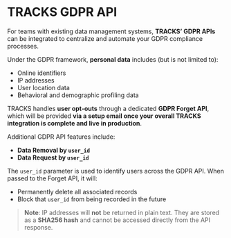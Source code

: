 # TRACKS GDPR API

For teams with existing data management systems, **TRACKS’ GDPR APIs** can be integrated to centralize and automate your GDPR compliance processes.

Under the GDPR framework, **personal data** includes (but is not limited to):

- Online identifiers  
- IP addresses  
- User location data  
- Behavioral and demographic profiling data  

TRACKS handles **user opt-outs** through a dedicated **GDPR Forget API**, which will be provided **via a setup email once your overall TRACKS integration is complete and live in production**.

Additional GDPR API features include:

- **Data Removal by `user_id`**
- **Data Request by `user_id`**

The `user_id` parameter is used to identify users across the GDPR API. When passed to the Forget API, it will:
- Permanently delete all associated records
- Block that `user_id` from being recorded in the future

> **Note**: IP addresses will **not** be returned in plain text. They are stored as a **SHA256 hash** and cannot be accessed directly from the API response.

